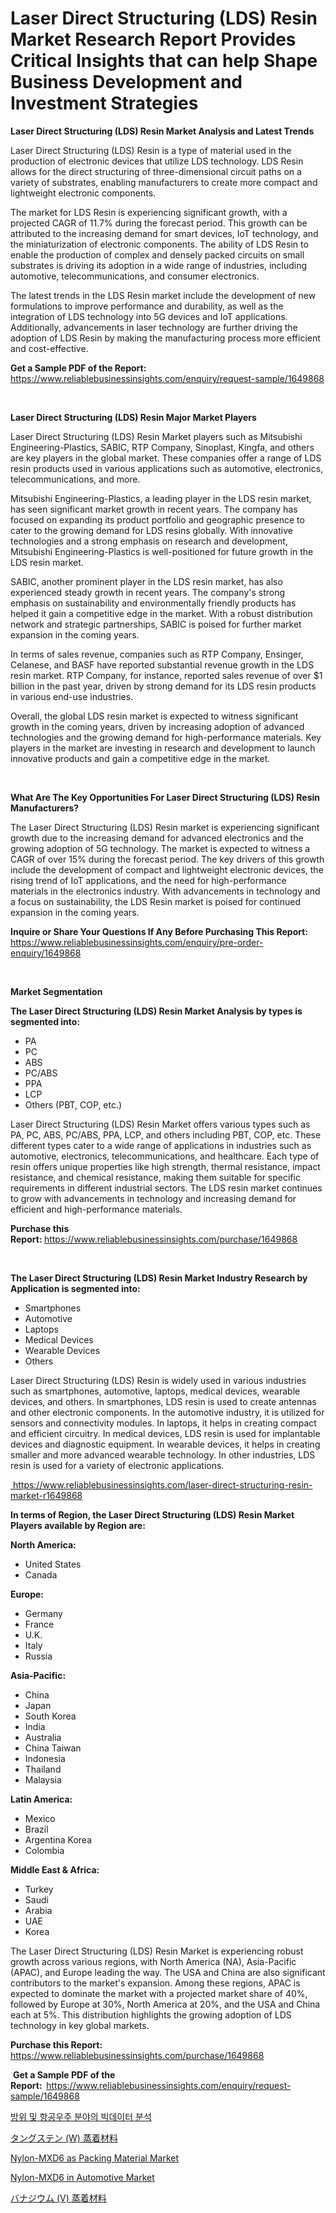 <p><h1>Laser Direct Structuring (LDS) Resin Market Research Report Provides Critical Insights that can help Shape Business Development and Investment Strategies</h1></p><p><strong>Laser Direct Structuring (LDS) Resin Market Analysis and Latest Trends</strong></p>
<p><p>Laser Direct Structuring (LDS) Resin is a type of material used in the production of electronic devices that utilize LDS technology. LDS Resin allows for the direct structuring of three-dimensional circuit paths on a variety of substrates, enabling manufacturers to create more compact and lightweight electronic components.</p><p>The market for LDS Resin is experiencing significant growth, with a projected CAGR of 11.7% during the forecast period. This growth can be attributed to the increasing demand for smart devices, IoT technology, and the miniaturization of electronic components. The ability of LDS Resin to enable the production of complex and densely packed circuits on small substrates is driving its adoption in a wide range of industries, including automotive, telecommunications, and consumer electronics.</p><p>The latest trends in the LDS Resin market include the development of new formulations to improve performance and durability, as well as the integration of LDS technology into 5G devices and IoT applications. Additionally, advancements in laser technology are further driving the adoption of LDS Resin by making the manufacturing process more efficient and cost-effective.</p></p>
<p><strong>Get a Sample PDF of the Report:&nbsp;</strong> <a href="https://www.reliablebusinessinsights.com/enquiry/request-sample/1649868">https://www.reliablebusinessinsights.com/enquiry/request-sample/1649868</a></p>
<p>&nbsp;</p>
<p><strong>Laser Direct Structuring (LDS) Resin Major Market Players</strong></p>
<p><p>Laser Direct Structuring (LDS) Resin Market players such as Mitsubishi Engineering-Plastics, SABIC, RTP Company, Sinoplast, Kingfa, and others are key players in the global market. These companies offer a range of LDS resin products used in various applications such as automotive, electronics, telecommunications, and more.</p><p>Mitsubishi Engineering-Plastics, a leading player in the LDS resin market, has seen significant market growth in recent years. The company has focused on expanding its product portfolio and geographic presence to cater to the growing demand for LDS resins globally. With innovative technologies and a strong emphasis on research and development, Mitsubishi Engineering-Plastics is well-positioned for future growth in the LDS resin market.</p><p>SABIC, another prominent player in the LDS resin market, has also experienced steady growth in recent years. The company's strong emphasis on sustainability and environmentally friendly products has helped it gain a competitive edge in the market. With a robust distribution network and strategic partnerships, SABIC is poised for further market expansion in the coming years.</p><p>In terms of sales revenue, companies such as RTP Company, Ensinger, Celanese, and BASF have reported substantial revenue growth in the LDS resin market. RTP Company, for instance, reported sales revenue of over $1 billion in the past year, driven by strong demand for its LDS resin products in various end-use industries.</p><p>Overall, the global LDS resin market is expected to witness significant growth in the coming years, driven by increasing adoption of advanced technologies and the growing demand for high-performance materials. Key players in the market are investing in research and development to launch innovative products and gain a competitive edge in the market.</p></p>
<p>&nbsp;</p>
<p><strong>What Are The Key Opportunities For Laser Direct Structuring (LDS) Resin Manufacturers?</strong></p>
<p><p>The Laser Direct Structuring (LDS) Resin market is experiencing significant growth due to the increasing demand for advanced electronics and the growing adoption of 5G technology. The market is expected to witness a CAGR of over 15% during the forecast period. The key drivers of this growth include the development of compact and lightweight electronic devices, the rising trend of IoT applications, and the need for high-performance materials in the electronics industry. With advancements in technology and a focus on sustainability, the LDS Resin market is poised for continued expansion in the coming years.</p></p>
<p><strong>Inquire or Share Your Questions If Any Before Purchasing This Report:</strong> <a href="https://www.reliablebusinessinsights.com/enquiry/pre-order-enquiry/1649868">https://www.reliablebusinessinsights.com/enquiry/pre-order-enquiry/1649868</a></p>
<p>&nbsp;</p>
<p><strong>Market Segmentation</strong></p>
<p><strong>The Laser Direct Structuring (LDS) Resin Market Analysis by types is segmented into:</strong></p>
<p><ul><li>PA</li><li>PC</li><li>ABS</li><li>PC/ABS</li><li>PPA</li><li>LCP</li><li>Others (PBT, COP, etc.)</li></ul></p>
<p><p>Laser Direct Structuring (LDS) Resin Market offers various types such as PA, PC, ABS, PC/ABS, PPA, LCP, and others including PBT, COP, etc. These different types cater to a wide range of applications in industries such as automotive, electronics, telecommunications, and healthcare. Each type of resin offers unique properties like high strength, thermal resistance, impact resistance, and chemical resistance, making them suitable for specific requirements in different industrial sectors. The LDS resin market continues to grow with advancements in technology and increasing demand for efficient and high-performance materials.</p></p>
<p><strong>Purchase this Report:&nbsp;</strong><a href="https://www.reliablebusinessinsights.com/purchase/1649868">https://www.reliablebusinessinsights.com/purchase/1649868</a></p>
<p>&nbsp;</p>
<p><strong>The Laser Direct Structuring (LDS) Resin Market Industry Research by Application is segmented into:</strong></p>
<p><ul><li>Smartphones</li><li>Automotive</li><li>Laptops</li><li>Medical Devices</li><li>Wearable Devices</li><li>Others</li></ul></p>
<p><p>Laser Direct Structuring (LDS) Resin is widely used in various industries such as smartphones, automotive, laptops, medical devices, wearable devices, and others. In smartphones, LDS resin is used to create antennas and other electronic components. In the automotive industry, it is utilized for sensors and connectivity modules. In laptops, it helps in creating compact and efficient circuitry. In medical devices, LDS resin is used for implantable devices and diagnostic equipment. In wearable devices, it helps in creating smaller and more advanced wearable technology. In other industries, LDS resin is used for a variety of electronic applications.</p></p>
<p><a href="https://www.reliablebusinessinsights.com/laser-direct-structuring-resin-market-r1649868">&nbsp;https://www.reliablebusinessinsights.com/laser-direct-structuring-resin-market-r1649868</a></p>
<p><strong>In terms of Region, the Laser Direct Structuring (LDS) Resin Market Players available by Region are:</strong></p>
<p>
    <p> <strong> North America: </strong>
        <ul>
            <li>United States</li>
            <li>Canada</li>
        </ul>
        </p> 
    <p> <strong> Europe: </strong>
        <ul>
            <li>Germany</li>
            <li>France</li>
            <li>U.K.</li>
            <li>Italy</li>
            <li>Russia</li>
        </ul>
        </p> 
    <p> <strong> Asia-Pacific: </strong>
        <ul>
            <li>China</li>
            <li>Japan</li>
            <li>South Korea</li>
            <li>India</li>
            <li>Australia</li>
            <li>China Taiwan</li>
            <li>Indonesia</li>
            <li>Thailand</li>
            <li>Malaysia</li>
        </ul>
        </p> 
    <p> <strong> Latin America: </strong>
        <ul>
            <li>Mexico</li>
            <li>Brazil</li>
            <li>Argentina Korea</li>
            <li>Colombia</li>
        </ul>
        </p> 
    <p> <strong> Middle East & Africa: </strong>
        <ul>
            <li>Turkey</li>
            <li>Saudi</li>
            <li>Arabia</li>
            <li>UAE</li>
            <li>Korea</li>
        </ul>
    </p>
    </p>
<p><p>The Laser Direct Structuring (LDS) Resin Market is experiencing robust growth across various regions, with North America (NA), Asia-Pacific (APAC), and Europe leading the way. The USA and China are also significant contributors to the market's expansion. Among these regions, APAC is expected to dominate the market with a projected market share of 40%, followed by Europe at 30%, North America at 20%, and the USA and China each at 5%. This distribution highlights the growing adoption of LDS technology in key global markets.</p></p>
<p><strong>Purchase this Report: </strong><a href="https://www.reliablebusinessinsights.com/purchase/1649868">https://www.reliablebusinessinsights.com/purchase/1649868</a></p>
<p>&nbsp;<strong>Get a Sample PDF of the Report:&nbsp;&nbsp;</strong><a href="https://www.reliablebusinessinsights.com/enquiry/request-sample/1649868">https://www.reliablebusinessinsights.com/enquiry/request-sample/1649868</a></p>
<p><strong></strong></p>
<p><p><a href="https://github.com/vskv4779xr1/Market-Research-Report-List-2/blob/main/949448782653.md">방위 및 항공우주 분야의 빅데이터 분석</a></p><p><a href="https://github.com/EstelWisozk1/Market-Research-Report-List-1/blob/main/745984493825.md">タングステン (W) 蒸着材料</a></p><p><a href="https://github.com/maudAbbott7/Market-Research-Report-List-1/blob/main/nylon-mxd6-as-packing-material-market.md">Nylon-MXD6 as Packing Material Market</a></p><p><a href="https://github.com/mancsybtousav/Market-Research-Report-List-2/blob/main/nylon-mxd6-in-automotive-market.md">Nylon-MXD6 in Automotive Market</a></p><p><a href="https://github.com/andym141978/Market-Research-Report-List-1/blob/main/209542893826.md">バナジウム (V) 蒸着材料</a></p></p>